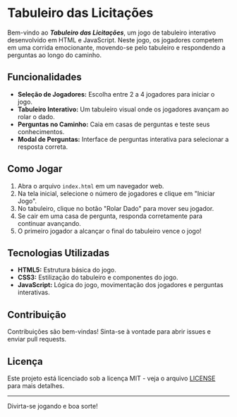 # Tabuleiro das Licitações

Bem-vindo ao ***Tabuleiro das Licitações***, um jogo de tabuleiro interativo desenvolvido em HTML e JavaScript. Neste jogo, os jogadores competem em uma corrida emocionante, movendo-se pelo tabuleiro e respondendo a perguntas ao longo do caminho.

## Funcionalidades

- **Seleção de Jogadores:** Escolha entre 2 a 4 jogadores para iniciar o jogo.
- **Tabuleiro Interativo:** Um tabuleiro visual onde os jogadores avançam ao rolar o dado.
- **Perguntas no Caminho:** Caia em casas de perguntas e teste seus conhecimentos.
- **Modal de Perguntas:** Interface de perguntas interativa para selecionar a resposta correta.

## Como Jogar

1. Abra o arquivo `index.html` em um navegador web.
2. Na tela inicial, selecione o número de jogadores e clique em "Iniciar Jogo".
3. No tabuleiro, clique no botão "Rolar Dado" para mover seu jogador.
4. Se cair em uma casa de pergunta, responda corretamente para continuar avançando.
5. O primeiro jogador a alcançar o final do tabuleiro vence o jogo!

## Tecnologias Utilizadas

- **HTML5:** Estrutura básica do jogo.
- **CSS3:** Estilização do tabuleiro e componentes do jogo.
- **JavaScript:** Lógica do jogo, movimentação dos jogadores e perguntas interativas.

## Contribuição

Contribuições são bem-vindas! Sinta-se à vontade para abrir issues e enviar pull requests.

## Licença

Este projeto está licenciado sob a licença MIT - veja o arquivo [LICENSE](LICENSE) para mais detalhes.

---

Divirta-se jogando e boa sorte!
